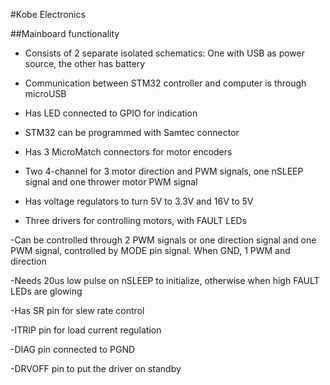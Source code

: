 #Kobe Electronics


##Mainboard functionality

- Consists of 2 separate isolated schematics: One with USB as power source, the other has battery

- Communication between STM32 controller and computer is through microUSB

- Has LED connected to GPIO for indication

- STM32 can be programmed with Samtec connector

- Has 3 MicroMatch connectors for motor encoders

- Two 4-channel for 3 motor direction and PWM signals, one nSLEEP signal and one thrower motor PWM signal

- Has voltage regulators to turn 5V to 3.3V and 16V to 5V

- Three drivers for controlling motors, with FAULT LEDs

-Can be controlled through 2 PWM signals or one direction signal and one PWM signal, controlled by MODE pin signal. When GND, 1 PWM and direction

-Needs 20us low pulse on nSLEEP to initialize, otherwise when high FAULT LEDs are glowing

-Has SR pin for slew rate control

-ITRIP pin for load current regulation

-DIAG pin connected to PGND

-DRVOFF pin to put the driver on standby
